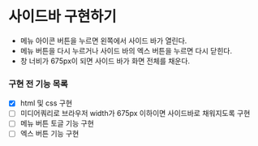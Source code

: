 # 사이드바 구현하기

- 메뉴 아이콘 버튼을 누르면 왼쪽에서 사이드 바가 열린다.
- 메뉴 버튼을 다시 누르거나 사이드 바의 엑스 버튼을 누르면 다시 닫힌다.
- 창 너비가 675px이 되면 사이드 바가 화면 전체를 채운다.

### 구현 전 기능 목록

- [x] html 및 css 구현
- [ ] 미디어쿼리로 브라우저 width가 675px 이하이면 사이드바로 채워지도록 구현
- [ ] 메뉴 버튼 토글 기능 구현
- [ ] 엑스 버튼 기능 구현
